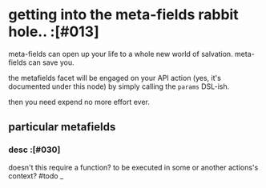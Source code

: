 # getting into the meta-fields rabbit hole.. :[#013]

meta-fields can open up your life to a whole new world of salvation.
meta-fields can save you.

the metafields facet will be engaged on your API action (yes, it's documented
under this node) by simply calling the `params` DSL-ish.

then you need expend no more effort ever.

## particular metafields

### desc :[#030]

  doesn't this require a function? to be executed in some or another
  actions's context? #todo
_

